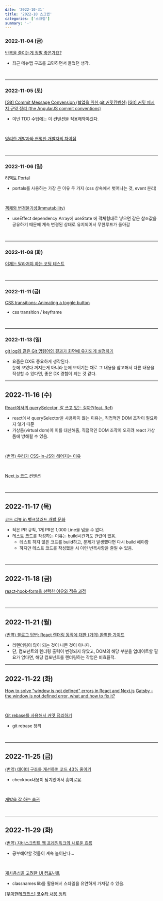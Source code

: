 ```yaml
---
date: '2022-10-31'
title: '2022-10 스크랩'
categories: ['스크랩']
summary: '-'
---
```


### 2022-11-04 (금)

[반복을 줄이는게 정말 좋은가요?](https://velog.io/@hyemin916/%EB%B0%98%EB%B3%B5%EC%9D%84-%EC%A4%84%EC%9D%B4%EB%8A%94%EA%B2%8C-%EC%A0%95%EB%A7%90-%EC%A2%8B%EC%9D%80%EA%B0%80%EC%9A%94)

- 최근 메뉴탭 구조를 고민하면서 들었던 생각.

<br>

---

### 2022-11-05 (토)

[[Git] Commit Message Convension (협업을 위한 git 커밋컨벤션)](https://velog.io/@msung99/Git-Commit-Message-Convension)
[[Git] 커밋 메시지 규약 정리 (the AngularJS commit conventions)](https://velog.io/@outstandingboy/Git-%EC%BB%A4%EB%B0%8B-%EB%A9%94%EC%8B%9C%EC%A7%80-%EA%B7%9C%EC%95%BD-%EC%A0%95%EB%A6%AC-the-AngularJS-commit-conventions)

- 이번 TDD 수업에는 이 컨벤션을 적용해봐야겠다.

<br>

[영리한 개발자와 현명한 개발자의 차이점](https://yozm.wishket.com/magazine/detail/1769/)

<br>

---

### 2022-11-06 (일)

[리액트 Portal](https://jeonghwan-kim.github.io/2022/06/02/react-portal)

- portals를 사용하는 가장 큰 이유 두 가지 (css 상속에서 벗어나는 것, event 분리)

<br>

[객체와 변경불가성(Immutability)](https://poiemaweb.com/js-immutability)

- useEffect dependency Array에 useState 에 객체형태로 넣으면 같은 참조값을 공유하기 때문에 계속 변경된 상태로 유지되어서 무한루프가 돌아감

<br>

---

### 2022-11-08 (화)

[이제는 달라져야 하는 코딩 테스트](https://brunch.co.kr/@godrm77/20#comment)

<br>

---

### 2022-11-11 (금)

[CSS transitions: Animating a toggle button](https://blog.logrocket.com/css-transitions-animating-hamburger-menu-button/)

- css transition / keyframe

<br>

---

### 2022-11-13 (일)

[git log와 같은 Git 명령어의 결과가 화면에 유지되게 설정하기](https://wonny.space/writing/dev/stay-git-command-results)

- 요즘은 DX도 중요하게 생각된다.  
  눈에 보였다 꺼지는게 아니라 눈에 보이기는 채로 그 내용을 참고해서 다른 내용을 작성할 수 있다면, 좋은 DX 경험이 되는 것 같다.

---

## 2022-11-16 (수)

[React에서의 querySelector, 잘 쓰고 있는 걸까?(feat. Ref)](https://mingule.tistory.com/61)

- react에서 querySelector을 사용하지 않는 이유는, 직접적인 DOM 조작이 필요하지 않기 때문
- 가상돔(virtual dom)이 이를 대신해줌, 직접적인 DOM 조작이 오히려 react 가상돔에 방해될 수 있음.

<br>

[(번역) 우리가 CSS-in-JS와 헤어지는 이유](https://junghan92.medium.com/%EB%B2%88%EC%97%AD-%EC%9A%B0%EB%A6%AC%EA%B0%80-css-in-js%EC%99%80-%ED%97%A4%EC%96%B4%EC%A7%80%EB%8A%94-%EC%9D%B4%EC%9C%A0-a2e726d6ace6)

<br>

[Next.js 코드 컨벤션](https://tech.toktokhan.dev/2020/08/30/front-convention/)

<br>

---

## 2022-11-17 (목)

[코드 리뷰 in 뱅크샐러드 개발 문화](https://blog.banksalad.com/tech/banksalad-code-review-culture/#%EC%BB%A4%EB%AE%A4%EB%8B%88%EC%BC%80%EC%9D%B4%EC%85%98-%EB%B9%84%EC%9A%A9%EC%9D%84-%EC%A4%84%EC%9D%B4%EA%B8%B0-%EC%9C%84%ED%95%9C-pn-%EB%A3%B0)

- 작은 PR 규칙, 1개 PR은 1,000 Line을 넘을 수 없다.
- 테스트 코드를 작성하는 이유는 build시간과도 관련이 있음.
  - 테스트 하지 않은 코드를 build하고, 문제가 발생했다면 다시 build 해야함
  - 하지만 테스트 코드를 작성했을 시 이런 번복사항을 줄일 수 있음.

<br>

---

## 2022-11-18 (금)

[react-hook-form을 선택한 이유와 적용 과정](https://tech.inflab.com/202207-rallit-form-refactoring/react-hook-form/)

<br>

---

## 2022-11-21 (월)

[(번역) 블로그 답변: React 렌더링 동작에 대한 (거의) 완벽한 가이드](https://velog.io/@superlipbalm/blogged-answers-a-mostly-complete-guide-to-react-rendering-behavior#%EC%BB%A8%ED%85%8D%EC%8A%A4%ED%8A%B8context%EC%99%80-%EB%A0%8C%EB%8D%94%EB%A7%81-%EB%8F%99%EC%9E%91)

- 리렌더링이 많이 되는 것이 나쁜 것이 아니다.
- 단, 컴포넌트의 렌더링 출력이 변경되지 않았고, DOM의 해당 부분을 업데이트할 필요가 없다면, 해당 컴포넌트를 렌더링하는 작업은 비효율적.

---

## 2022-11-22 (화)

[How to solve "window is not defined" errors in React and Next.js](https://dev.to/vvo/how-to-solve-window-is-not-defined-errors-in-react-and-next-js-5f97/comments)
[Gatsby - the window is not defined error, what and how to fix it?](https://blog.greenroots.info/gatsby-the-window-is-not-defined-error-what-and-how-to-fix-it)

<br>

[Git rebase를 사용해서 커밋 정리하기](https://shinsunyoung.tistory.com/93)

- git rebase 정리

<br>

---

## 2022-11-25 (금)

[(번역) 데이터 구조를 개선하여 코드 43% 줄이기](https://velog.io/@lky5697/react-junior-code-review-and-refactoring?utm_source=substack&utm_medium=email)

- checkbox내용이 담겨있어서 흥미로움.

<br>

[개발을 잘 하는 습관](https://blog.shiren.dev/2021-05-17/)

<br>

---

## 2022-11-29 (화)

[(번역) 자바스크립트 웹 프레임워크의 새로운 흐름](https://ykss.netlify.app/translation/the_new_wave_of_javascript_web_frameworks/)

- 공부해야할 것들이 계속 늘어난다...

<br>

[재사용성을 고려한 UI 컴포넌트](https://velog.io/@woohobi/%EC%9E%AC%EC%82%AC%EC%9A%A9%EC%84%B1%EC%9D%84-%EA%B3%A0%EB%A0%A4%ED%95%9C-UI-%EC%BB%B4%ED%8F%AC%EB%84%8C%ED%8A%B8)

- classnames lib를 활용해서 스타일을 유연하게 가져갈 수 있음.

[[우아한테크코스] 코수타 내용 정리](https://velog.io/@fancy-log/%EC%9A%B0%EC%95%84%ED%95%9C%ED%85%8C%ED%81%AC%EC%BD%94%EC%8A%A4-%EC%BD%94%EC%88%98%ED%83%80-%EB%82%B4%EC%9A%A9-%EC%A0%95%EB%A6%AC)
